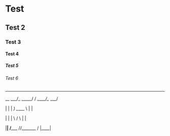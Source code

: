 # Test
## Test 2
### Test 3
#### Test 4
##### Test 5
###### Test 6

______________________  ____________________

\__    ___/\_   _____/ /   _____/\__    ___/

  |    |    |    __)_  \_____  \   |    |   
  
  |    |    |        \ /        \  |    |  
  
  |____|   /_______  //_______  /  |____|   
  
